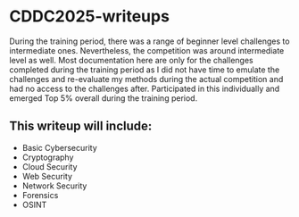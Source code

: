 # CDDC2025-writeups

During the training period, there was a range of beginner level challenges to intermediate ones. Nevertheless, the competition was around intermediate level as well. Most documentation here are only for the challenges completed during the training period as I did not have time to emulate the challenges and re-evaluate my methods during the actual competition and had no access to the challenges after. Participated in this individually and emerged Top 5% overall during the training period.

## This writeup will include:

- Basic Cybersecurity
- Cryptography
- Cloud Security
- Web Security
- Network Security
- Forensics
- OSINT
